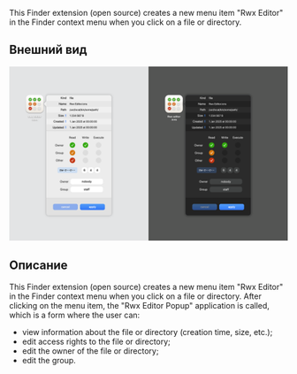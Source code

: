 
This Finder extension (open source) creates a new menu item "Rwx Editor" in the Finder context menu when you click on a file or directory.

## Внешний вид

![основное всплывающее окно](https://raw.githubusercontent.com/maxrys/rwx-editor/refs/heads/main/screens/screen-1.png "основное всплывающее окно")


## Описание

This Finder extension (open source) creates a new menu item "Rwx Editor" in the Finder context menu when you click on a file or directory.
After clicking on the menu item, the "Rwx Editor Popup" application is called, which is a form where the user can:
- view information about the file or directory (creation time, size, etc.);
- edit access rights to the file or directory;
- edit the owner of the file or directory;
- edit the group.
